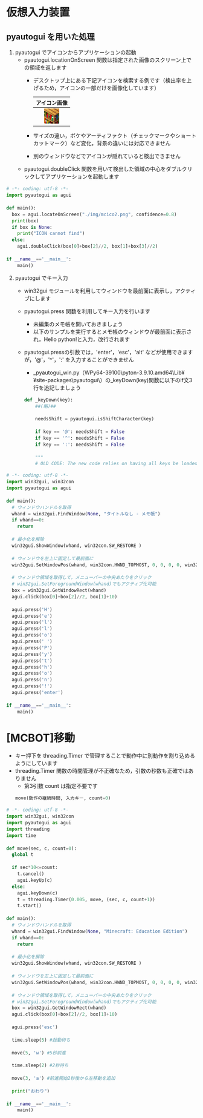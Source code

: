# 仮想入力装置

## pyautogui を用いた処理
  1. pyautogui でアイコンからアプリケーションの起動
     - pyautogui.locationOnScreen 関数は指定された画像のスクリーン上での領域を返します
        - デスクトップ上にある下記アイコンを検索する例です（検出率を上げるため，アイコンの一部だけを画像化しています）
       
          | アイコン画像 |
          |:--:|
          | ![mcico2.png](./mcico2.png) |
       
        - サイズの違い，ボケやアーティファクト（チェックマークやショートカットマーク）など変化，背景の違いには対応できません
        - 別のウィンドウなどでアイコンが隠れていると検出できません
     - pyautogui.doubleClick 関数を用いて検出した領域の中心をダブルクリックしてアプリケーションを起動します

  ```python
  # -*- coding: utf-8 -*-
  import pyautogui as agui

  def main():
    box = agui.locateOnScreen("./img/mcico2.png", confidence=0.8)
    print(box)
    if box is None:
      print("ICON cannot find")
    else:
      agui.doubleClick(box[0]+box[2]//2, box[1]+box[3]//2)

  if __name__=='__main__':
      main()
  ```

  2. pyautogui でキー入力
     - win32gui モジュールを利用してウィンドウを最前面に表示し，アクティブにします
     - pyautogui.press 関数を利用してキー入力を行います
        - 未編集のメモ帳を開いておきましょう
        - 以下のサンプルを実行するとメモ帳のウィンドウが最前面に表示され，Hello python!と入力，改行されます
     - pyautogui.pressの引数では，\'enter\'，\'esc\'，\'alt\' などが使用できますが，\'@\'，\'\^\'，\'\:\' を入力することができません
        -  \_pyautogui\_win.py（WPy64-39100\\pyton-3.9.10.amd64\\Lib¥¥site-packages\\pyautogui\\）の\_keyDown(key)関数に以下のif文3行を追記しましょう

          ```python
          def _keyDown(key):
              ##(略)##

              needsShift = pyautogui.isShiftCharacter(key)

              if key == '@': needsShift = False
              if key == '^': needsShift = False
              if key == ':': needsShift = False

              """
              # OLD CODE: The new code relies on having all keys be loaded in keyboardMapping from the start.
          ```


  ```python
  # -*- coding: utf-8 -*-
  import win32gui, win32con
  import pyautogui as agui

  def main():
    # ウィンドウハンドルを取得
    whand = win32gui.FindWindow(None, "タイトルなし - メモ帳")
    if whand==0:
      return

    # 最小化を解除
    win32gui.ShowWindow(whand, win32con.SW_RESTORE )

    # ウィンドウを左上に固定して最前面に
    win32gui.SetWindowPos(whand, win32con.HWND_TOPMOST, 0, 0, 0, 0, win32con.SWP_NOSIZE)

    # ウィンドウ領域を取得して，メニューバーの中央あたりをクリック
    # win32gui.SetForegroundWindow(whand)でもアクティブ化可能
    box = win32gui.GetWindowRect(whand)
    agui.click(box[0]+box[2]//2, box[1]+10)

    agui.press('H')
    agui.press('e')
    agui.press('l')
    agui.press('l')
    agui.press('o')
    agui.press(' ')
    agui.press('P')
    agui.press('y')
    agui.press('t')
    agui.press('h')
    agui.press('o')
    agui.press('n')
    agui.press('!')
    agui.press('enter')

  if __name__=='__main__':
      main()
  ```

# [MCBOT]移動
  - キー押下を threading.Timer で管理することで動作中に別動作を割り込めるようにしています
  - threading.Timer 関数の時間管理が不正確なため，引数の秒数も正確ではありません
      - 第3引数 count は指定不要です 
      ```python
      move(動作の継続時間, 入力キー, count=0)
      ```
  
  ```python
  # -*- coding: utf-8 -*-
  import win32gui, win32con
  import pyautogui as agui
  import threading
  import time

  def move(sec, c, count=0):
    global t

    if sec*10<=count:
      t.cancel()
      agui.keyUp(c)
    else:
      agui.keyDown(c) 
      t = threading.Timer(0.005, move, (sec, c, count+1))
      t.start()

  def main():
    # ウィンドウハンドルを取得
    whand = win32gui.FindWindow(None, "Minecraft: Education Edition")
    if whand==0:
      return

    # 最小化を解除
    win32gui.ShowWindow(whand, win32con.SW_RESTORE )

    # ウィンドウを左上に固定して最前面に
    win32gui.SetWindowPos(whand, win32con.HWND_TOPMOST, 0, 0, 0, 0, win32con.SWP_NOSIZE)

    # ウィンドウ領域を取得して，メニューバーの中央あたりをクリック
    # win32gui.SetForegroundWindow(whand)でもアクティブ化可能
    box = win32gui.GetWindowRect(whand)
    agui.click(box[0]+box[2]//2, box[1]+10)

    agui.press('esc')

    time.sleep(5) #起動待ち

    move(5, 'w') #5秒前進

    time.sleep(2) #2秒待ち

    move(3, 'a') #前進開始2秒後から左移動を追加

    print("おわり")

  if __name__=='__main__':
      main()
  ```

